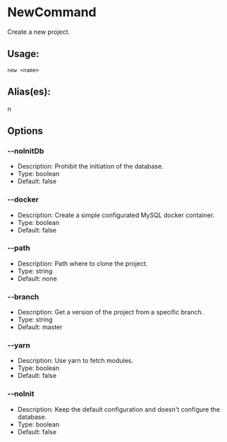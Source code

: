 # NewCommand
Create a new project.
## Usage:
```
new <name>
```
## Alias(es):
n
## Options
### --noInitDb
- Description: Prohibit the initiation of the database.
- Type: boolean
- Default: false
### --docker
- Description: Create a simple configurated MySQL docker container.
- Type: boolean
- Default: false
### --path
- Description: Path where to clone the project.
- Type: string
- Default: none
### --branch
- Description: Get a version of the project from a specific branch.
- Type: string
- Default: master
### --yarn
- Description: Use yarn to fetch modules.
- Type: boolean
- Default: false
### --noInit
- Description: Keep the default configuration and doesn't configure the database.
- Type: boolean
- Default: false